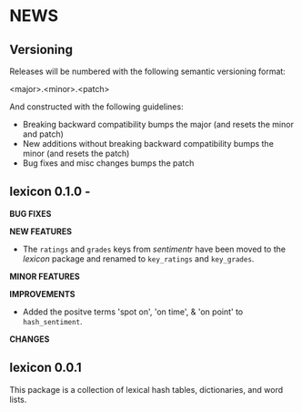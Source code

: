 NEWS
====

Versioning
----------

Releases will be numbered with the following semantic versioning format:

&lt;major&gt;.&lt;minor&gt;.&lt;patch&gt;

And constructed with the following guidelines:

* Breaking backward compatibility bumps the major (and resets the minor
  and patch)
* New additions without breaking backward compatibility bumps the minor
  (and resets the patch)
* Bug fixes and misc changes bumps the patch


lexicon 0.1.0 -
----------------------------------------------------------------

**BUG FIXES**

**NEW FEATURES**

* The `ratings` and `grades` keys from *sentimentr* have been moved to the
  *lexicon* package and renamed to `key_ratings` and `key_grades`.

**MINOR FEATURES**

**IMPROVEMENTS**

* Added the positve terms 'spot on', 'on time', & 'on point' to `hash_sentiment`.

**CHANGES**


lexicon 0.0.1
----------------------------------------------------------------

This package is a collection of lexical hash tables, dictionaries, and word
lists.